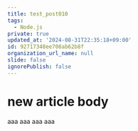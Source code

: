 ```yaml
---
title: test_post010
tags:
  - Node.js
private: true
updated_at: '2024-08-31T22:35:18+09:00'
id: 92717348ee708ab62b8f
organization_url_name: null
slide: false
ignorePublish: false
---
```

# new article body
aaa
aaa
aaa
aaa
